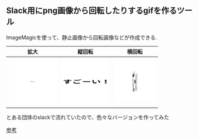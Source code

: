 ## Slack用にpng画像から回転したりするgifを作るツール

ImageMagicを使って、静止画像から回転画像などが作成できる.

|拡大|縦回転|横回転|
|---|---|---|
|![](./test4.gif) | ![](./test5.gif) | ![](./test6.gif) |

とある団体のslackで流れていたので、色々なバージョンを作ってみた

[参考](http://kurochan-note.hatenablog.jp/entry/2017/05/20/180222)
